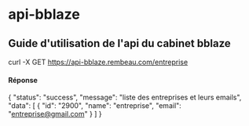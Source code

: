 # api-bblaze

## Guide d'utilisation de l'api du cabinet bblaze

curl -X GET https://api-bblaze.rembeau.com/entreprise

#### Réponse

{
  "status": "success",
  "message": "liste des entreprises et leurs emails",
  "data": [
    {
    "id": "2900",
    "name": "entreprise",
    "email": "entreprise@gmail.com"
    }
  ]
}
